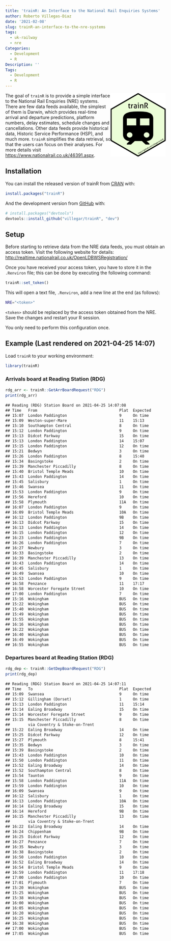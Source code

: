 ```yaml
---
title: 'trainR: An Interface to the National Rail Enquiries Systems'
author: Roberto Villegas-Diaz
date: '2021-02-08'
slug: trainR-an-interface-to-the-nre-systems
tags:
  - uk-railway
  - nre
Categories:
  - Development
  - R
Description: ''
Tags:
  - Development
  - R
---
```


<img src="https://raw.githubusercontent.com/villegar/trainR/main/inst/images/logo.png" alt="logo" align="right" height=200px/>

The goal of `trainR` is to provide a simple interface to the 
National Rail Enquiries (NRE) systems. There are few data feeds 
available, the simplest of them is Darwin, which provides real-time 
arrival and departure predictions, platform numbers, delay estimates, 
schedule changes and cancellations. Other data feeds provide historical 
data, Historic Service Performance (HSP), and much more. `trainR` 
simplifies the data retrieval, so that the users can focus on their 
analyses. For more details visit 
https://www.nationalrail.co.uk/46391.aspx.

## Installation

You can install the released version of trainR from [CRAN](https://CRAN.R-project.org) with:

``` r
install.packages("trainR")
```

And the development version from [GitHub](https://github.com/) with:

``` r
# install.packages("devtools")
devtools::install_github("villegar/trainR", "dev")
```

## Setup
Before starting to retrieve data from the NRE data feeds, you must obtain an access token. 
Visit the following website for details: http://realtime.nationalrail.co.uk/OpenLDBWSRegistration/

Once you have received your access token, you have to store it in the `.Renviron` file; this can be 
done by executing the following command:


```r
trainR::set_token()
```

This will open a text file, `.Renviron`, add a new line at the end (as follows):

```bash
NRE="<token>"
```

`<token>` should be replaced by the access token obtained from the NRE. Save the changes and restart 
your R session.

You only need to perform this configuration once.

## Example (Last rendered on 2021-04-25 14:07)

Load `trainR` to your working environment:

```r
library(trainR)
```

### Arrivals board at Reading Station (RDG)


```r
rdg_arr <- trainR::GetArrBoardRequest("RDG")
print(rdg_arr)
```

```
## Reading (RDG) Station Board on 2021-04-25 14:07:08
## Time   From                                    Plat  Expected
## 15:07  London Paddington                       9     On time
## 15:09  Weston-super-Mare                       11    15:13
## 15:10  Southampton Central                     8     On time
## 15:12  London Paddington                       9     On time
## 15:13  Didcot Parkway                          15    On time
## 15:13  London Paddington                       14    15:07
## 15:15  London Paddington                       12    On time
## 15:21  Bedwyn                                  3     On time
## 15:26  London Paddington                       8     15:40
## 15:34  Basingstoke                             2     On time
## 15:39  Manchester Piccadilly                   8     On time
## 15:40  Bristol Temple Meads                    10    On time
## 15:43  London Paddington                       14    On time
## 15:45  Salisbury                               1     On time
## 15:46  Swansea                                 11    On time
## 15:53  London Paddington                       9     On time
## 15:56  Hereford                                10    On time
## 15:58  Plymouth                                11A   On time
## 16:07  London Paddington                       9     On time
## 16:09  Bristol Temple Meads                    10A   On time
## 16:12  London Paddington                       9B    On time
## 16:13  Didcot Parkway                          15    On time
## 16:13  London Paddington                       14    On time
## 16:15  London Paddington                       12    On time
## 16:23  London Paddington                       9B    On time
## 16:26  London Paddington                       7     On time
## 16:27  Newbury                                 3     On time
## 16:33  Basingstoke                             2     On time
## 16:39  Manchester Piccadilly                   13    On time
## 16:43  London Paddington                       14    On time
## 16:45  Salisbury                               1     On time
## 16:49  Swansea                                 10    On time
## 16:53  London Paddington                       9     On time
## 16:58  Penzance                                11    17:17
## 16:58  Worcester Foregate Street               10    On time
## 17:00  London Paddington                       7     On time
## 15:16  Wokingham                               BUS   On time
## 15:22  Wokingham                               BUS   On time
## 15:40  Wokingham                               BUS   On time
## 15:49  Wokingham                               BUS   On time
## 15:55  Wokingham                               BUS   On time
## 16:16  Wokingham                               BUS   On time
## 16:22  Wokingham                               BUS   On time
## 16:40  Wokingham                               BUS   On time
## 16:49  Wokingham                               BUS   On time
## 16:55  Wokingham                               BUS   On time
```

### Departures board at Reading Station (RDG)


```r
rdg_dep <- trainR::GetDepBoardRequest("RDG")
print(rdg_dep)
```

```
## Reading (RDG) Station Board on 2021-04-25 14:07:11
## Time   To                                      Plat  Expected
## 15:09  Swansea                                 9     On time
## 15:12  Gillingham (Dorset)                     1     On time
## 15:13  London Paddington                       11    15:14
## 15:14  Ealing Broadway                         15    On time
## 15:14  Worcester Foregate Street               9     On time
## 15:15  Manchester Piccadilly                   8     On time
##        via Coventry & Stoke-on-Trent           
## 15:22  Ealing Broadway                         14    On time
## 15:25  Didcot Parkway                          12    On time
## 15:27  Plymouth                                8     15:41
## 15:35  Bedwyn                                  3     On time
## 15:39  Basingstoke                             2     On time
## 15:43  London Paddington                       10    On time
## 15:50  London Paddington                       11    On time
## 15:52  Ealing Broadway                         14    On time
## 15:52  Southampton Central                     8     On time
## 15:54  Taunton                                 9     On time
## 15:58  London Paddington                       11A   On time
## 15:59  London Paddington                       10    On time
## 16:09  Swansea                                 9     On time
## 16:12  Salisbury                               1     On time
## 16:13  London Paddington                       10A   On time
## 16:14  Ealing Broadway                         15    On time
## 16:14  Hereford                                9B    On time
## 16:15  Manchester Piccadilly                   13    On time
##        via Coventry & Stoke-on-Trent           
## 16:22  Ealing Broadway                         14    On time
## 16:24  Chippenham                              9B    On time
## 16:25  Didcot Parkway                          12    On time
## 16:27  Penzance                                7     On time
## 16:35  Newbury                                 3     On time
## 16:38  Basingstoke                             2     On time
## 16:50  London Paddington                       10    On time
## 16:52  Ealing Broadway                         14    On time
## 16:54  Bristol Temple Meads                    9     On time
## 16:59  London Paddington                       11    17:18
## 17:00  London Paddington                       10    On time
## 17:01  Plymouth                                7     On time
## 15:20  Wokingham                               BUS   On time
## 15:25  Wokingham                               BUS   On time
## 15:38  Wokingham                               BUS   On time
## 16:00  Wokingham                               BUS   On time
## 16:05  Wokingham                               BUS   On time
## 16:20  Wokingham                               BUS   On time
## 16:25  Wokingham                               BUS   On time
## 16:38  Wokingham                               BUS   On time
## 17:00  Wokingham                               BUS   On time
## 17:05  Wokingham                               BUS   On time
```
